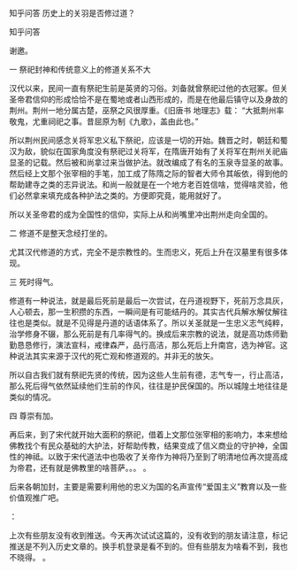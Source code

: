  
 知乎问答 历史上的关羽是否修过道？ 
 
 
 
 
 
 知乎问答 
 
 

 

 谢邀。 

 一 祭祀封神和传统意义上的修道关系不大 

 汉代以来，民间一直有祭祀生前是英贤的习俗。刘备就曾祭祀过他的衣冠冢。但关圣帝君信仰的形成恰恰不是在蜀地或者山西形成的，而是在他最后镇守以及身故的荆州。荆州一地分属古楚，巫祭之风很厚重。《旧唐书 地理志》载： “大抵荆州率敬鬼，尤重祠祀之事。昔屈原为制《九歌》，盖由此也。” 

 所以荆州民间感念关将军忠义私下祭祀，应该是一切的开始。魏晋之时，朝廷和蜀汉为敌，貌似在国家角度没有祭祀过关将军，在隋唐开始有了关将军在荆州关祀庙显圣的记载。然后被和尚拿过来当做护法。就改编成了有名的玉泉寺显圣的故事。然后经上文那个张宰相的手笔，加工成了陈隋之际的智者大师令其皈依，得到他的帮助建寺之类的志异说法。和尚一般就是在一个地方老百姓信啥，觉得啥灵验，他们必然拿来填充成各种护法之类的。方便即究竟，能用就好了。 

 所以关圣帝君的成为全国性的信仰，实际上从和尚嘴里冲出荆州走向全国的。 

 二 修道不是整天念经打坐的。 

 尤其汉代修道的方式，完全不是宗教性的。生而忠义，死后上升在汉墓里有很多体现。 

 三 死时得气。 

 修道有一种说法，就是最后死前是最后一次尝试，在丹道视野下，死前万念具灰，人心顿去，那一生积攒的东西，一瞬间是有可能结丹的。其实古代兵解水解仗解往往也是类似。就是不见得是丹道的话语体系了。所以关圣就是一生忠义志气纯粹，治学修身不辍，那么死前是有几率得气的。换成后来宗教的说法，就是高功炼师勤勤恳恳修行，演法宣科，戒律森严，品行高洁，那么死后上升南宫，选为神官。这种说法其实来源于汉代的死亡观和修道观的。并非无的放矢。 

 所以自古我们就有祭祀先贤的传统，因为这些人生前有德，志气专一，行止高洁，那么死后得气依然延续他们生前的作风，往往是护民保国的。所以城隍土地往往是类似的情况。 

 四 尊崇有加。 

 再后来，到了宋代就开始大面积的祭祀，借着上文那位张宰相的影响力，本来想给佛教找个有民众基础的大护法，好帮助传教，结果变成了信义商业的守护神，全国性的神祗。以致于宋代道法中也吸收了关帝作为神将乃至到了明清地位再次提高成为帝君，还有就是佛教里的啥菩萨。。。 。 

 后来各朝加封，主要是需要利用他的忠义为国的名声宣传“爱国主义”教育以及一些价值观推广吧。 

 ： 

 上次有些朋友没有收到推送。今天再次试试这篇的，没有收到的朋友请注意，标记推送是不列入历史文章的。换手机登录是看不到的。但有些朋友为啥看不到，我也不晓得。 。 